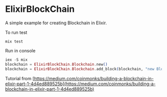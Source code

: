 # ElixirBlockChain

A simple example for creating Blockchain in Elixir.

To run test
```
mix test
```

Run in console
```elixir
iex -S mix
blockchain = ElixirBlockChain.Blockchain.new()
blockchain = ElixirBlockChain.Blockchain.add_block(blockchain, "new Block added")
```



Tutorial from [https://medium.com/coinmonks/building-a-blockchain-in-elixir-part-1-4d4ed889525b](https://medium.com/coinmonks/building-a-blockchain-in-elixir-part-1-4d4ed889525b)



